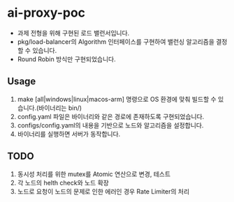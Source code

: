 # ai-proxy-poc
* 과제 전형을 위해 구현된 로드 밸런서입니다.
* pkg/load-balancer의 Algorithm 인터페이스를 구현하여 밸런싱 알고리즘을 결정할 수 있습니다.
* Round Robin 방식만 구현되었습니다.

## Usage
1. make [all|windows|linux|macos-arm] 명령으로 OS 환경에 맞춰 빌드할 수 있습니다.(바이너리는 bin/)
2. config.yaml 파일은 바이너리와 같은 경로에 존재하도록 구현되었습니다.
3. configs/config.yaml의 내용을 기반으로 노드와 알고리즘을 설정합니다.
4. 바이너리를 실행하면 서버가 동작합니다.

## TODO
1. 동시성 처리를 위한 mutex를 Atomic 연산으로 변경, 테스트
2. 각 노드의 helth check와 노드 확장
3. 노드로 요청이 노드의 문제로 인한 에러인 경우 Rate Limiter의 처리
